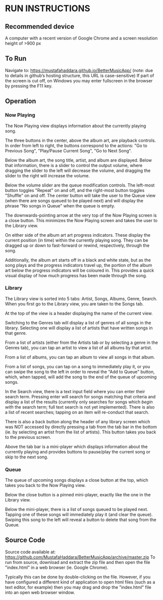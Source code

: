 # RUN INSTRUCTIONS

## Recommended device
A computer with a recent version of Google Chrome and a screen resolution height of >900 px

## To Run
Navigate to: https://mustafahaddara.github.io/BetterMusicApp/
(note: due to details in github’s hosting structure, this URL is case-sensitive)
If part of the screen is cut off, on Windows you may enter fullscreen in the browser by pressing the F11 key.

## Operation
### Now Playing
The Now Playing view displays information about the currently playing song.

The three buttons in the center, above the album art, are playback controls. In order from left to right, the buttons correspond to the actions: "Go to Previous Song", "Play/Pause Current Song", "Go to Next Song".

Below the album art, the song title, artist, and album are displayed. Below that information, there is a slider to control the output volume, where dragging the slider to the left will decrease the volume, and dragging the slider to the right will increase the volume.

Below the volume slider are the queue modification controls. The left-most button toggles "Repeat" on and off, and the right-most button toggles "Shuffle" on and off. The center button will take the user to the Queue view (when there are songs queued to be played next) and will display the phrase "No songs in Queue" when the queue is empty.

The downwards-pointing arrow at the very top of the Now Playing screen is a close button. This minimizes the Now Playing screen and takes the user to the Library view.

On either side of the album art art progress indicators. These display the current position (in time) within the currently playing song. They can be dragged up or down to fast-forward or rewind, respectively, through the song.

Additionally, the album art starts off in a black and white state, but as the song plays and the progress indicators travel up, the portion of the album art below the progress indicators will be coloured in. This provides a quick visual display of how much progress has been made through the song.

### Library
The Library view is sorted into 5 tabs: Artist, Songs, Albums, Genre, Search. When you first go to the Library view, you are taken to the Songs tab. 

At the top of the view is a header displaying the name of the current view.

Switching to the Genres tab will display a list of genres of all songs in the library. Selecting one will display a list of artists that have written songs in that genre.

From a list of artists (either from the Artists tab or by selecting a genre in the Genres tab), you can tap an artist to view a list of all albums by that artist.

From a list of albums, you can tap an album to view all songs in that album.

From a list of songs, you can tap on a song to immediately play it, or you can swipe the song to the left in order to reveal the "Add to Queue" button, which, when tapped, will add the song to the end of the queue of upcoming songs.

In the Search view, there is a text input field where you can enter their search term. Pressing enter will search for songs matching that criteria and display a list of the results (currently only searches for songs which _begin with_ the search term; full text search is not yet implemented). There is also a list of recent searches; tapping on an item will re-conduct that search.

There is also a back button along the header of any library screen which was NOT accessed by directly pressing a tab from the tab bar in the bottom (ie. by selecting an artist from the list of artists). This button takes you back to the previous screen.

Above the tab bar is a mini-player which displays information about the currently playing and provides buttons to pause/play the current song or skip to the next song.

### Queue
The queue of upcoming songs displays a close button at the top, which takes you back to the Now Playing view.

Below the close button is a pinned mini-player, exactly like the one in the Library view. 

Below the mini-player, there is a list of songs queued to be played next. Tapping one of these songs will immediately play it (and clear the queue). Swiping this song to the left will reveal a button to delete that song from the Queue. 

## Source Code
Source code available at: https://github.com/MustafaHaddara/BetterMusicApp/archive/master.zip
To run from source, download and extract the zip file and then open the file "index.html" in a web browser (ie. Google Chrome).

Typically this can be done by double-clicking on the file. However, if you have configured a different kind of application to open html files (such as a text editor, for example) then you may drag and drop the "index.html" file into an open web browser window.

